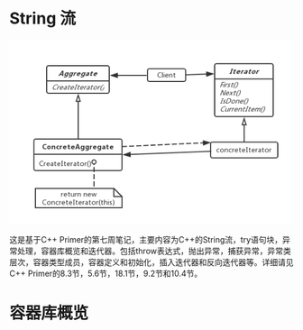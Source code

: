 # String 流

![](https://raw.githubusercontent.com/liutiantian233/Blog/master/201902/seventh-week-1.png)

这是基于C++ Primer的第七周笔记，主要内容为C++的String流，try语句块，异常处理，容器库概览和迭代器。包括throw表达式，抛出异常，捕获异常，异常类层次，容器类型成员，容器定义和初始化，插入迭代器和反向迭代器等。详细请见C++ Primer的8.3节，5.6节，18.1节，9.2节和10.4节。

# 容器库概览
